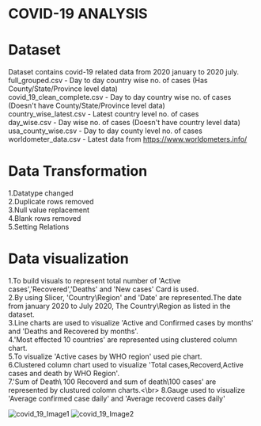 # COVID-19 ANALYSIS
# Dataset
Dataset contains covid-19 related data from 2020 january to 2020 july. 
full_grouped.csv - Day to day country wise no. of cases (Has County/State/Province level data)</br>
covid_19_clean_complete.csv - Day to day country wise no. of cases (Doesn't have County/State/Province level data)</br>
country_wise_latest.csv - Latest country level no. of cases</br>
day_wise.csv - Day wise no. of cases (Doesn't have country level data)</br>
usa_county_wise.csv - Day to day county level no. of cases</br>
worldometer_data.csv - Latest data from https://www.worldometers.info/</br>

# Data Transformation
1.Datatype changed</br>
2.Duplicate rows removed </br>
3.Null value replacement </br>
4.Blank rows removed </br>
5.Setting Relations </br>

# Data visualization

 1.To build visuals to represent total number of 'Active cases','Recovered','Deaths' and 'New cases' Card is used. </br>
 2.By using Slicer, 'Country\Region' and 'Date' are represented.The date from january 2020 to July 2020, The Country\Region as listed in the dataset.</br>
 3.Line charts are used to visualize 'Active and Confirmed cases by months' and 'Deaths and Recovered by months'.</br>
 4.'Most effected 10 countries' are represented using clustered column chart.</br>
 5.To visualize 'Active cases by WHO region' used pie chart. </br>
 6.Clustered column chart  used to visualize 'Total cases,Recoverd,Active cases and death by WHO Region'.</br>
 7.'Sum of Death\ 100 Recoverd and sum of death\100 cases' are represented by clustured colomn charts.<\br>
 8.Gauge used to visualize 'Average confirmed case daily' and 'Average recoverd cases daily' </br>



 ![covid_19_Image1](https://github.com/user-attachments/assets/2f6e1322-b117-4815-a297-67cf9f4334bc)
 ![covid_19_Image2](https://github.com/user-attachments/assets/002e14da-a22c-48f8-a5cd-6a47f7aba7e6)

 


 
